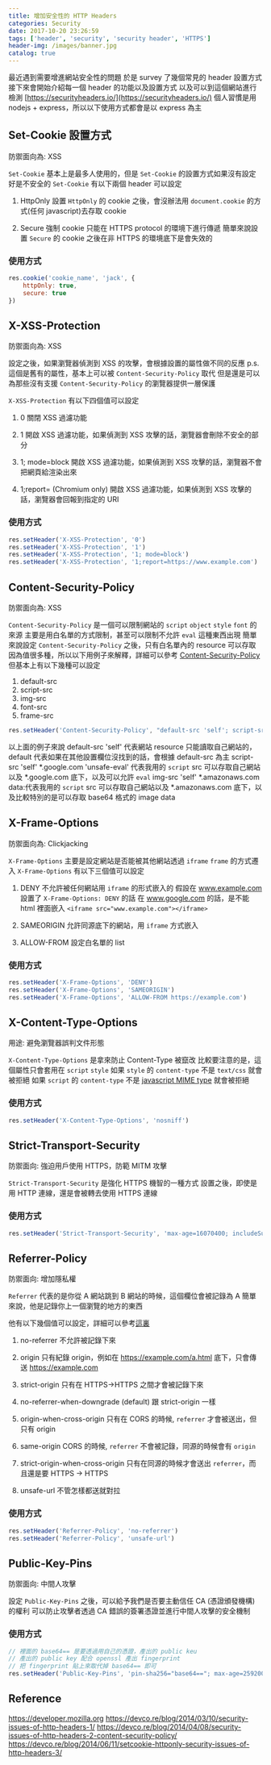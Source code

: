 ```yaml
---
title: 增加安全性的 HTTP Headers
categories: Security
date: 2017-10-20 23:26:59
tags: ['header', 'security', 'security header', 'HTTPS']
header-img: /images/banner.jpg
catalog: true
---
```


最近遇到需要增進網站安全性的問題
於是 survey 了幾個常見的 header 設置方式
接下來會開始介紹每一個 header 的功能以及設置方式
以及可以到這個網站進行檢測 [https://securityheaders.io/](https://securityheaders.io/)
個人習慣是用 nodejs + express，所以以下使用方式都會是以 express 為主
<!--more-->

## Set-Cookie 設置方式
防禦面向為: XSS

`Set-Cookie` 基本上是最多人使用的，但是 `Set-Cookie` 的設置方式如果沒有設定好是不安全的
`Set-Cookie` 有以下兩個 header 可以設定

1. HttpOnly
設置 `HttpOnly` 的 cookie 之後，會沒辦法用 `document.cookie` 的方式(任何 javascript)去存取 cookie

2. Secure
強制 cookie 只能在 HTTPS protocol 的環境下進行傳遞
簡單來說設置 `Secure` 的 cookie 之後在非 HTTPS 的環境底下是會失效的

### 使用方式 
```javascript
res.cookie('cookie_name', 'jack', {
    httpOnly: true,
    secure: true
})
```

## X-XSS-Protection
防禦面向為: XSS

設定之後，如果瀏覽器偵測到 XSS 的攻擊，會根據設置的屬性做不同的反應
p.s. 這個是舊有的屬性，基本上可以被 `Content-Security-Policy` 取代
但是還是可以為那些沒有支援 `Content-Security-Policy` 的瀏覽器提供一層保護

`X-XSS-Protection` 有以下四個值可以設定
1. 0
關閉 XSS 過濾功能

2. 1
開啟 XSS 過濾功能，如果偵測到 XSS 攻擊的話，瀏覽器會刪除不安全的部分

3. 1; mode=block
開啟 XSS 過濾功能，如果偵測到 XSS 攻擊的話，瀏覽器不會把網頁給渲染出來

4.  1;report=<reporting-URI>  (Chromium only)
開啟 XSS 過濾功能，如果偵測到 XSS 攻擊的話，瀏覽器會回報到指定的 URI

### 使用方式 
```javascript
res.setHeader('X-XSS-Protection', '0')
res.setHeader('X-XSS-Protection', '1')
res.setHeader('X-XSS-Protection', '1; mode=block')
res.setHeader('X-XSS-Protection', '1;report=https://www.example.com')
```

## Content-Security-Policy
防禦面向為: XSS

`Content-Security-Policy` 是一個可以限制網站的 `script` `object` `style` `font` 的來源
主要是用白名單的方式限制，甚至可以限制不允許 `eval` 這種東西出現
簡單來說設定 `Content-Security-Policy` 之後，只有白名單內的 resource 可以存取
因為值很多種，所以以下用例子來解釋，詳細可以參考 [Content-Security-Policy](https://developer.mozilla.org/zh-TW/docs/Web/HTTP/Headers/Content-Security-Policy)
但基本上有以下幾種可以設定
1. default-src
2. script-src
3. img-src
4. font-src
5. frame-src

```javascript
res.setHeader('Content-Security-Policy', "default-src 'self'; script-src 'self' *.google.com 'unsafe-eval'; img-src 'self' *.amazonaws.com data:")
```
以上面的例子來說
default-src 'self' 代表網站 resource 只能讀取自己網站的，default 代表如果在其他設置欄位沒找到的話，會根據 default-src 為主
script-src 'self' *.google.com 'unsafe-eval' 代表我用的 `script` src 可以存取自己網站以及 *.google.com 底下，以及可以允許 `eval`
img-src 'self' *.amazonaws.com data:代表我用的 `script` src 可以存取自己網站以及 *.amazonaws.com 底下，以及比較特別的是可以存取 base64 格式的 image data

## X-Frame-Options
防禦面向為: Clickjacking

`X-Frame-Options` 主要是設定網站是否能被其他網站透過 `iframe` `frame` 的方式遷入
`X-Frame-Options` 有以下三個值可以設定

1. DENY
不允許被任何網站用 `iframe` 的形式嵌入的
假設在 www.example.com 設置了 `X-Frame-Options: DENY` 的話
在 www.google.com 的話，是不能 html 裡面嵌入 `<iframe src="www.example.com"></iframe>`

2. SAMEORIGIN
允許同源底下的網站，用 `iframe` 方式嵌入

3. ALLOW-FROM 
設定白名單的 list

### 使用方式 
```javascript
res.setHeader('X-Frame-Options', 'DENY')
res.setHeader('X-Frame-Options', 'SAMEORIGIN')
res.setHeader('X-Frame-Options', 'ALLOW-FROM https://example.com')
```

## X-Content-Type-Options
用途: 避免瀏覽器誤判文件形態

`X-Content-Type-Options` 是拿來防止 Content-Type 被竄改
比較要注意的是，這個屬性只會套用在 `script` `style`
如果 `style` 的 `content-type` 不是 `text/css` 就會被拒絕
如果 `script` 的 `content-type` 不是 [javascript MIME type](https://html.spec.whatwg.org/multipage/scripting.html#javascript-mime-type) 就會被拒絕

### 使用方式
```javascript
res.setHeader('X-Content-Type-Options', 'nosniff')
```

## Strict-Transport-Security
防禦面向: 強迫用戶使用 HTTPS，防範 MITM 攻擊

`Strict-Transport-Security` 是強化 HTTPS 機智的一種方式
設置之後，即使是用 HTTP 連線，還是會被轉去使用 HTTPS 連線

### 使用方式
```javascript
res.setHeader('Strict-Transport-Security', 'max-age=16070400; includeSubDomains')
```

## Referrer-Policy	
防禦面向: 增加隱私權

`Referrer` 代表的是你從 A 網站跳到 B 網站的時候，這個欄位會被記錄為 A
簡單來說，他是記錄你上一個瀏覽的地方的東西

他有以下幾個值可以設定，詳細可以參考[這裏](https://developer.mozilla.org/en-US/docs/Web/HTTP/Headers/Referrer-Policy)

1. no-referrer
不允許被記錄下來

2. origin
只有紀錄 origin，例如在 https://example.com/a.html 底下，只會傳送 https://example.com

3. strict-origin
只有在 HTTPS->HTTPS 之間才會被記錄下來

4. no-referrer-when-downgrade (default)
跟 strict-origin 一樣

5. origin-when-cross-origin
只有在 CORS 的時候, `referrer` 才會被送出，但只有 origin

6. same-origin
CORS 的時候, `referrer` 不會被記錄，同源的時候會有 `origin`

7. strict-origin-when-cross-origin
只有在同源的時候才會送出 `referrer`，而且還是要 HTTPS -> HTTPS 

8. unsafe-url
不管怎樣都送就對拉

### 使用方式
```javascript
res.setHeader('Referrer-Policy', 'no-referrer')
res.setHeader('Referrer-Policy', 'unsafe-url')
```

## Public-Key-Pins
防禦面向: 中間人攻擊

設定 `Public-Key-Pins` 之後，可以給予我們是否要主動信任 CA (憑證頒發機構) 的權利
可以防止攻擊者透過 CA 錯誤的簽署憑證並進行中間人攻擊的安全機制

### 使用方式
```javascript
// 裡面的 base64== 是要透過用自己的憑證，產出的 public keu
// 產出的 public key 配合 openssl 產出 fingerprint
// 把 fingerprint 貼上來取代掉 base64== 即可
res.setHeader('Public-Key-Pins', 'pin-sha256="base64=="; max-age=2592000; includeSubDomains')
```

## Reference
https://developer.mozilla.org
https://devco.re/blog/2014/03/10/security-issues-of-http-headers-1/
https://devco.re/blog/2014/04/08/security-issues-of-http-headers-2-content-security-policy/
https://devco.re/blog/2014/06/11/setcookie-httponly-security-issues-of-http-headers-3/
